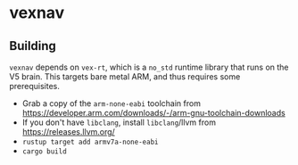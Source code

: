 # vexnav

## Building

`vexnav` depends on `vex-rt`, which is a `no_std` runtime library that runs on the V5 brain. This targets bare metal ARM, and thus requires some prerequisites.

- Grab a copy of the `arm-none-eabi` toolchain from https://developer.arm.com/downloads/-/arm-gnu-toolchain-downloads
- If you don't have `libclang`, install `libclang`/llvm from https://releases.llvm.org/
- `rustup target add armv7a-none-eabi`
- `cargo build`
